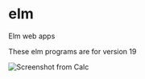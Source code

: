 # elm
Elm web apps

These elm programs are for version 19




![Screenshot from Calc](https://user-images.githubusercontent.com/66427446/180185913-bea642b4-217d-4dee-ac49-93f20609c2a4.png)

